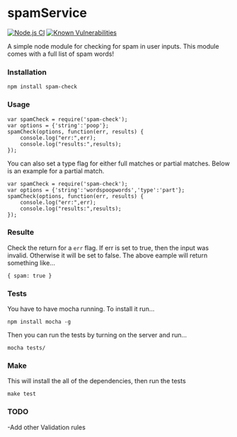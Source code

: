spamService
==============
[![Node.js CI](https://github.com/jshemas/spamService/workflows/Node.js%20CI/badge.svg?branch=master)](https://github.com/jshemas/spamService/actions?query=branch%3Amaster)
[![Known Vulnerabilities](https://snyk.io/test/github/jshemas/spamService/badge.svg)](https://snyk.io/test/github/jshemas/spamService)

A simple node module for checking for spam in user inputs. This module comes with a full list of spam words!

### Installation
```
npm install spam-check
```

### Usage
```
var spamCheck = require('spam-check');
var options = {'string':'poop'};
spamCheck(options, function(err, results) {
	console.log("err:",err);
	console.log("results:",results);
});
```
You can also set a type flag for either full matches or partial matches. Below is an example for a partial match.
```
var spamCheck = require('spam-check');
var options = {'string':'wordspoopwords','type':'part'};
spamCheck(options, function(err, results) {
	console.log("err:",err);
	console.log("results:",results);
});
```

### Resulte
Check the return for a ```err``` flag. If err is set to true, then the input was invalid. Otherwise it will be set to false. The above eample will return something like...
```
{ spam: true }
```

### Tests
You have to have mocha running. To install it run...
```
npm install mocha -g
```
Then you can run the tests by turning on the server and run...
```
mocha tests/
```

### Make
This will install the all of the dependencies, then run the tests
```
make test
```

### TODO
-Add other Validation rules
